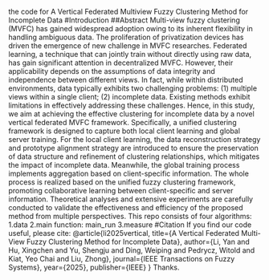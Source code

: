 the code for A Vertical Federated Multiview Fuzzy Clustering Method for Incomplete Data
#Introduction
##Abstract
Multi-view fuzzy clustering (MVFC) has gained widespread adoption owing to its inherent flexibility in handling ambiguous data. The proliferation of privatization devices has driven the emergence of new challenge in MVFC researches. Federated learning, a technique that can jointly train without directly using raw data, has gain significant attention in decentralized MVFC. However, their applicability depends on the assumptions of data integrity and independence between different views. In fact, while within distributed environments, data typically exhibits two challenging problems: (1) multiple views within a single client; (2) incomplete data. Existing methods exhibit limitations in effectively addressing these challenges. Hence, in this study, we aim at achieving the effective clustering for incomplete data by a novel vertical federated MVFC framework. Specifically, a unified clustering framework is designed to capture both local client learning and global server training. For the local client learning, the data reconstruction strategy and prototype alignment strategy are introduced to ensure the preservation of data structure and refinement of clustering relationships, which mitigates the impact of incomplete data. Meanwhile, the global training process implements aggregation based on client-specific information. The whole process is realized based on the unified fuzzy clustering framework, promoting collaborative learning between client-specific and server information. Theoretical analyses and extensive experiments are carefully conducted to validate the effectiveness and efficiency of the proposed method from multiple perspectives.
This repo consists of four algorithms:
1.data 
2.main function: main_run
3.measure
#Citation
If you find our code useful, please cite:
@article{li2025vertical,
  title={A Vertical Federated Multi-View Fuzzy Clustering Method for Incomplete Data},
  author={Li, Yan and Hu, Xingchen and Yu, Shengju and Ding, Weiping and Pedrycz, Witold and Kiat, Yeo Chai and Liu, Zhong},
  journal={IEEE Transactions on Fuzzy Systems},
  year={2025},
  publisher={IEEE}
}
Thanks. 
